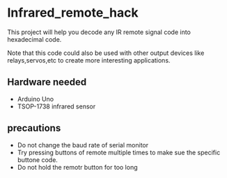 # Infrared_remote_hack
This project will help you decode any  IR remote signal code into hexadecimal code.

Note that this code could also be used with other output devices like relays,servos,etc to create more interesting applications.

## Hardware needed
* Arduino Uno
* TSOP-1738 infrared sensor

## precautions
* Do not change the baud rate of serial monitor
* Try pressing buttons of remote multiple times to make sue the specific buttone code.
* Do not hold the remotr button for too long
